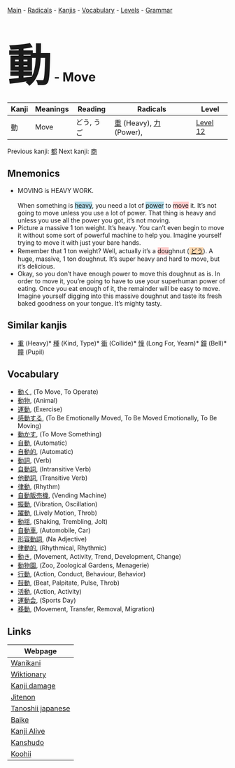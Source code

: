 <style> bigfont {font-size: 100px}</style>
[Main](../README.md) -
[Radicals](../radicals.md) -
[Kanjis](../kanjis.md) -
[Vocabulary](../vocabulary.md) -
[Levels](../levels.md) -
[Grammar](../grammar.md)
# <bigfont> 動</bigfont> - Move 

| Kanji | Meanings | Reading | Radicals | Level |
| --- | --- | --- | --- | --- |
| 動 | Move | どう, うご | [重](../radicals/重.md) (Heavy), [力](../radicals/力.md) (Power),  | [Level 12](../levels/wk_level12.md) |

Previous kanji: [都](都.md) Next kanji: [商](商.md) 

## Mnemonics
 * MOVING is HEAVY WORK.<br><br>When something is <span style="background-color:#ADD8E6"> heavy</span>, you need a lot of <span style="background-color:#ADD8E6"> power</span> to <span style="background-color:#ffcccb"> move</span> it. It’s not going to move unless you use a lot of power. That thing is heavy and unless you use all the power you got, it’s not moving.
* Picture a massive 1 ton weight. It’s heavy. You can’t even begin to move it without some sort of powerful machine to help you. Imagine yourself trying to move it with just your bare hands.
* Remember that 1 ton weight? Well, actually it’s a <span style="background-color:#ffcccb"> dou</span>ghnut (<span style="background-color:#fed8b1"> [どう](https://jisho.org/search/どう)</span>). A huge, massive, 1 ton doughnut. It’s super heavy and hard to move, but it’s delicious.
* Okay, so you don’t have enough power to move this doughnut as is. In order to move it, you’re going to have to use your superhuman power of eating. Once you eat enough of it, the remainder will be easy to move. Imagine yourself digging into this massive doughnut and taste its fresh baked goodness on your tongue. It’s mighty tasty.


## Similar kanjis
 * [重](重.md) (Heavy)* [種](種.md) (Kind, Type)* [衝](衝.md) (Collide)* [憧](憧.md) (Long For, Yearn)* [鐘](鐘.md) (Bell)* [瞳](瞳.md) (Pupil)


## Vocabulary
 * [動く](../vocabulary/動.md), (To Move, To Operate)
* [動物](../vocabulary/動.md), (Animal)
* [運動](../vocabulary/動.md), (Exercise)
* [感動する](../vocabulary/動.md), (To Be Emotionally Moved, To Be Moved Emotionally, To Be Moving)
* [動かす](../vocabulary/動.md), (To Move Something)
* [自動](../vocabulary/動.md), (Automatic)
* [自動的](../vocabulary/動.md), (Automatic)
* [動詞](../vocabulary/動.md), (Verb)
* [自動詞](../vocabulary/動.md), (Intransitive Verb)
* [他動詞](../vocabulary/動.md), (Transitive Verb)
* [律動](../vocabulary/動.md), (Rhythm)
* [自動販売機](../vocabulary/動.md), (Vending Machine)
* [振動](../vocabulary/動.md), (Vibration, Oscillation)
* [躍動](../vocabulary/動.md), (Lively Motion, Throb)
* [動揺](../vocabulary/動.md), (Shaking, Trembling, Jolt)
* [自動車](../vocabulary/動.md), (Automobile, Car)
* [形容動詞](../vocabulary/動.md), (Na Adjective)
* [律動的](../vocabulary/動.md), (Rhythmical, Rhythmic)
* [動き](../vocabulary/動.md), (Movement, Activity, Trend, Development, Change)
* [動物園](../vocabulary/動.md), (Zoo, Zoological Gardens, Menagerie)
* [行動](../vocabulary/動.md), (Action, Conduct, Behaviour, Behavior)
* [鼓動](../vocabulary/動.md), (Beat, Palpitate, Pulse, Throb)
* [活動](../vocabulary/動.md), (Action, Activity)
* [運動会](../vocabulary/動.md), (Sports Day)
* [移動](../vocabulary/動.md), (Movement, Transfer, Removal, Migration)



## Links 

| Webpage |
| --- |
| [Wanikani          ](https://www.wanikani.com/kanji/動) |
| [Wiktionary        ](https://en.wiktionary.org/wiki/動) |
| [Kanji damage      ](http://www.kanjidamage.com/kanji/search?utf8=✓&q=動) |
| [Jitenon           ](https://jitenon.com/kanji/動) |
| [Tanoshii japanese ](https://www.tanoshiijapanese.com/dictionary/kanji.cfm?k=動) |
| [Baike             ](https://baike.baidu.com/item/動) |
| [Kanji Alive       ](https://app.kanjialive.com/動) |
| [Kanshudo          ](https://www.kanshudo.com/searchmn?q=動) |
| [Koohii            ](https://kanji.koohii.com/study/kanji/動) |
